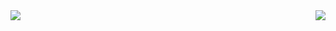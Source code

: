 <a href="https://github.com/hyblocker">
  <img align="left" src="https://github-readme-stats.vercel.app/api?username=hyblocker&count_private=true&show_icons=true&include_all_commits=true&border_radius=12px&icon_color=FF0059&title_color=FF0059" />
</a>
<a href="https://github.com/hyblocker">
  <img align="right" src="https://github-readme-stats.vercel.app/api/top-langs/?username=hyblocker&include_all_commits=true&show_icons=true&layout=default&border_radius=12px&icon_color=FF0059&title_color=FF0059" />
</a>
